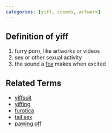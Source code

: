 ```yaml
---
categories: [yiff, sounds, artwork]
---
```

## Definition of yiff

1. furry porn, like artworks or videos
2. sex or other sexual activity
3. the sound a [fox](./foxo) makes when excited

## Related Terms

- [yiffsuit](./yiffsuit)
- [yiffing](./yiffing)
- [furotica](./furotica)
- [tail sex](./tail%20sex)
- [pawing off](./pawing%20off)
